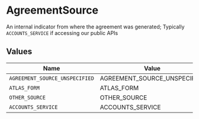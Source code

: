 # AgreementSource

An internal indicator from where the agreement was generated; Typically `ACCOUNTS_SERVICE` if accessing our public APIs


## Values

| Name                           | Value                          |
| ------------------------------ | ------------------------------ |
| `AGREEMENT_SOURCE_UNSPECIFIED` | AGREEMENT_SOURCE_UNSPECIFIED   |
| `ATLAS_FORM`                   | ATLAS_FORM                     |
| `OTHER_SOURCE`                 | OTHER_SOURCE                   |
| `ACCOUNTS_SERVICE`             | ACCOUNTS_SERVICE               |